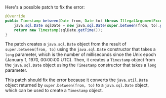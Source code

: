 Here's a possible patch to fix the error:
```java
@Override
public Timestamp between(Date from, Date to) throws IllegalArgumentException {
    java.sql.Date sqlDate = new java.sql.Date(super.between(from, to).getTime());
    return new Timestamp(sqlDate.getTime());
}
```
The patch creates a `java.sql.Date` object from the result of `super.between(from, to)` using the `java.sql.Date` constructor that takes a `long` parameter, which is the number of milliseconds since the Unix epoch (January 1, 1970, 00:00:00 UTC). Then, it creates a `Timestamp` object from the `java.sql.Date` object using the `Timestamp` constructor that takes a `long` parameter.

This patch should fix the error because it converts the `java.util.Date` object returned by `super.between(from, to)` to a `java.sql.Date` object, which can be used to create a `Timestamp` object.